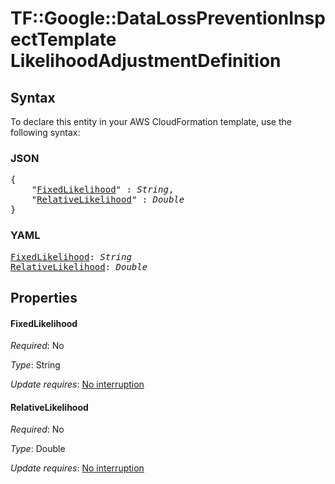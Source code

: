 # TF::Google::DataLossPreventionInspectTemplate LikelihoodAdjustmentDefinition

## Syntax

To declare this entity in your AWS CloudFormation template, use the following syntax:

### JSON

<pre>
{
    "<a href="#fixedlikelihood" title="FixedLikelihood">FixedLikelihood</a>" : <i>String</i>,
    "<a href="#relativelikelihood" title="RelativeLikelihood">RelativeLikelihood</a>" : <i>Double</i>
}
</pre>

### YAML

<pre>
<a href="#fixedlikelihood" title="FixedLikelihood">FixedLikelihood</a>: <i>String</i>
<a href="#relativelikelihood" title="RelativeLikelihood">RelativeLikelihood</a>: <i>Double</i>
</pre>

## Properties

#### FixedLikelihood

_Required_: No

_Type_: String

_Update requires_: [No interruption](https://docs.aws.amazon.com/AWSCloudFormation/latest/UserGuide/using-cfn-updating-stacks-update-behaviors.html#update-no-interrupt)

#### RelativeLikelihood

_Required_: No

_Type_: Double

_Update requires_: [No interruption](https://docs.aws.amazon.com/AWSCloudFormation/latest/UserGuide/using-cfn-updating-stacks-update-behaviors.html#update-no-interrupt)


